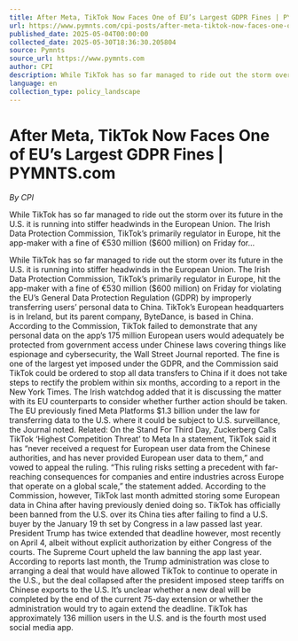 ```yaml
---
title: After Meta, TikTok Now Faces One of EU’s Largest GDPR Fines | PYMNTS.com
url: https://www.pymnts.com/cpi-posts/after-meta-tiktok-now-faces-one-of-eus-largest-gdpr-fines/
published_date: 2025-05-04T00:00:00
collected_date: 2025-05-30T18:36:30.205804
source: Pymnts
source_url: https://www.pymnts.com
author: CPI
description: While TikTok has so far managed to ride out the storm over its future in the U.S. it is running into stiffer headwinds in the European Union. The Irish Data Protection Commission, TikTok’s primarily regulator in Europe, hit the app-maker with a fine of €530 million ($600 million) on Friday for...
language: en
collection_type: policy_landscape
---
```


# After Meta, TikTok Now Faces One of EU’s Largest GDPR Fines | PYMNTS.com

*By CPI*

While TikTok has so far managed to ride out the storm over its future in the U.S. it is running into stiffer headwinds in the European Union. The Irish Data Protection Commission, TikTok’s primarily regulator in Europe, hit the app-maker with a fine of €530 million ($600 million) on Friday for...

While TikTok has so far managed to ride out the storm over its future in the U.S. it is running into stiffer headwinds in the European Union. The Irish Data Protection Commission, TikTok’s primarily regulator in Europe, hit the app-maker with a fine of €530 million ($600 million) on Friday for violating the EU’s General Data Protection Regulation (GDPR) by improperly transferring users’ personal data to China. TikTok’s European headquarters is in Ireland, but its parent company, ByteDance, is based in China. 
 According to the Commission, TikTok failed to demonstrate that any personal data on the app’s 175 million European users would adequately be protected from government access under Chinese laws covering things like espionage and cybersecurity, the Wall Street Journal reported. 
 The fine is one of the largest yet imposed under the GDPR, and the Commission said TikTok could be ordered to stop all data transfers to China if it does not take steps to rectify the problem within six months, according to a report in the New York Times. The Irish watchdog added that it is discussing the matter with its EU counterparts to consider whether further action should be taken. 
 The EU previously fined Meta Platforms $1.3 billion under the law for transferring data to the U.S. where it could be subject to U.S. surveillance, the Journal noted. 
 Related: On the Stand For Third Day, Zuckerberg Calls TikTok ‘Highest Competition Threat’ to Meta 
 In a statement, TikTok said it has “never received a request for European user data from the Chinese authorities, and has never provided European user data to them,” and vowed to appeal the ruling. “This ruling risks setting a precedent with far-reaching consequences for companies and entire industries across Europe that operate on a global scale,” the statement added. 
 According to the Commission, however, TikTok last month admitted storing some European data in China after having previously denied doing so. 
 TikTok has officially been banned from the U.S. over its China ties after failing to find a U.S. buyer by the January 19 th set by Congress in a law passed last year. President Trump has twice extended that deadline however, most recently on April 4, albeit without explicit authorization by either Congress of the courts. The Supreme Court upheld the law banning the app last year. 
 According to reports last month, the Trump administration was close to arranging a deal that would have allowed TikTok to continue to operate in the U.S., but the deal collapsed after the president imposed steep tariffs on Chinese exports to the U.S. It’s unclear whether a new deal will be completed by the end of the current 75-day extension or whether the administration would try to again extend the deadline. 
 TikTok has approximately 136 million users in the U.S. and is the fourth most used social media app.
